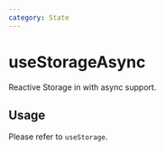 ```yaml
---
category: State
---
```


# useStorageAsync

Reactive Storage in with async support.

## Usage

Please refer to `useStorage`.
